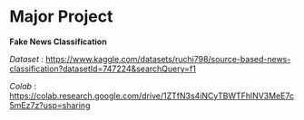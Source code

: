 # Major Project

**Fake News Classification**

*Dataset* : https://www.kaggle.com/datasets/ruchi798/source-based-news-classification?datasetId=747224&searchQuery=f1

*Colab* : https://colab.research.google.com/drive/1ZTfN3s4iNCyTBWTFhlNV3MeE7c5mEz7z?usp=sharing
